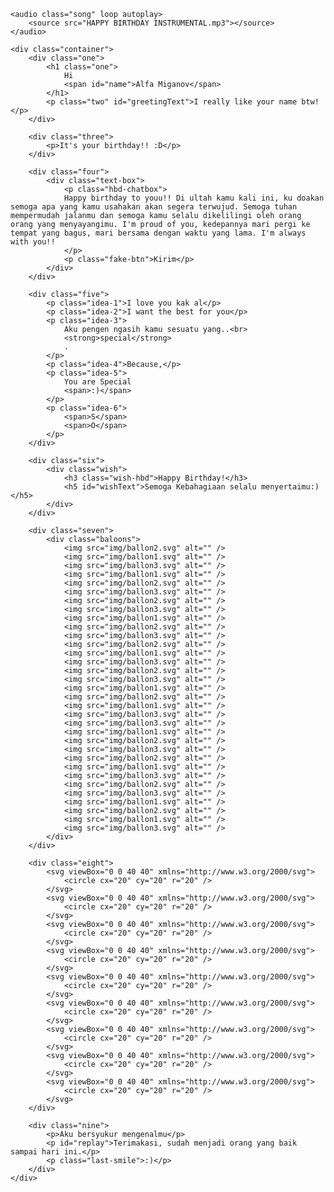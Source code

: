 <!DOCTYPE html>
<html lang="en">

<head>
  <meta charset="UTF-8" />
  <meta name="viewport" content="width=device-width, initial-scale=1.0" />
  <meta http-equiv="X-UA-Compatible" content="ie=edge" />
  <link rel="shortcut icon" type="image/png" href="img/favicon.png" />
  <title>Happy Birthday!!! :)</title>
  <!-- Google Font -->
  <link rel="preconnect" href="https://fonts.googleapis.com">
  <link rel="preconnect" href="https://fonts.gstatic.com" crossorigin>
  <link href="https://fonts.googleapis.com/css2?family=Poppins:wght@300;400&display=swap" rel="stylesheet">
  <!-- My Style -->
  <style type="text/css">
      html {
  box-sizing: border-box;
}

body {
  font-family: 'Poppins', sans-serif;
  margin: 0;
}

.song {
  visibility: hidden;
}

.container {
  height: 100vh;
  margin: 0 auto;
  overflow: hidden;
  position: relative;
  text-align: center;
  visibility: hidden;
  width: 100vw;
}

.container > div {
  left: 0;
  position: absolute;
  right: 0;
  top: 20vh;
}

.one {
  font-size: 4.5rem;
}

.two {
  font-size: 1.2rem;
  font-weight: lighter;
}

.three {
  font-size: 3rem;
}

.four .text-box {
  border: 3px solid #aaa;
  border-radius: 5px;
  margin: 0 auto;
  padding: 10px;
  position: relative;
  width: 600px;
}

.text-box p {
  margin: 0;
  text-align: left;
}

.text-box span {
  visibility: hidden;
}

.text-box .fake-btn {
  background-color: rgb(21, 161, 237);
  border-radius: 3px;
  bottom: -50px;
  color: #fff;
  padding: .5rem 1rem;
  position: absolute;
  right: 5px;
}

.five p {
  font-size: 2rem;
  left: 0;
  position: absolute;
  right: 0;
}

.idea-3 strong {
  border-radius: 3px;
  display: inline-block;
  padding: 3px 5px;
}

.five .idea-5 {
  font-size: 4rem;
}

.idea-5 span, .idea-6 span, .wish-hbd span {
  display: inline-block;
}

.idea-6 span{
  font-size: 15rem;
}


.six {
  position: relative;
  top: 10vh;
  z-index: 1;
}

.six img {
  display: inline-block;
  height: 350px;
  max-width: 100%;
  /* height: auto; */
}

.six .hat {
  left: 41.5%;
  position: absolute;
  /* transform: scale(0.1); */
  top: -35%;
  width: 80px;
}

.baloons img {
  display: inline-block;
  position: absolute;
}

.baloons img:nth-child(even) {
  left: -10%;
}

.baloons img:nth-child(odd) {
  right: -10%;
}

.baloons img:nth-child(3n + 0) {
  left: 30%;
}

.seven, .eight {
  height: 100vh;
  position: fixed;
  top: 0;
  width: 100vw;
}

.eight svg {
  left: 0;
  position: absolute;
  top: 0;
  visibility: hidden;
  width: 25px;
  z-index: -1;
}

.eight svg:nth-child(1) {
  fill: #bd6ecf;
  left: 5vw;
  top: 7vh;
}

.eight svg:nth-child(2) {
  fill: #7dd175;
  left: 35vw;
  top: 23vh;
}

.eight svg:nth-child(3) {
  fill: #349d8b;
  left: 23vw;
  top: 33vh;
}

.eight svg:nth-child(4) {
  fill: #347a9d;
  left: 57vw;
  top: 43vh;
}

.eight svg:nth-child(5) {
  fill: #c66053;
  left: 7vw;
  top: 68vh;
}

.eight svg:nth-child(6) {
  fill: #bfaa40;
  left: 77vw;
  top: 42vh;
}

.eight svg:nth-child(7) {
  fill: #e3bae8;
  left: 83vw;
  top: 68vh;
}

.eight svg:nth-child(8) {
  fill: #8762cb;
  left: 37vw;
  top: 86vh;
}

.eight svg:nth-child(9) {
  fill: #9a90da;
  left: 87vw;
  top: 94vh;
}

.wish-hbd {
  font-size: 3em;
  margin: 0;
  text-transform: uppercase;
}

.wish h5 {
  font-size: 2rem;
  font-weight: lighter;
  margin: 10px 0 0;
}

.nine p {
  font-size: 2rem;
  font-weight: lighter;
}

#replay {
  cursor: pointer;
  z-index: 3;
}

/* Media Queries */
@media screen and (max-height: 1000px) {
  .six .hat {
    left: 40%;
  }
}

@media screen and (max-height: 800px) {
  .six .hat {
    left: 37%;
  }
}

@media screen and (max-height: 700px) {
  .six .hat {
    left: 32%;
  }
}

@media screen and (max-height: 850px) and (max-width: 450px) {
  .six .hat {
    left: 32%;
  }
}

@media screen and (max-width: 500px) {
  .container {
    width: 90%;
  }

  .four .text-box {
    width: 90%;
  }

  .text-box .fake-btn {
    bottom: -38px;
    right: 5px;
  }

  .idea-5 span {
    display: block;
  }

  .idea-6 span {
    font-size: 10rem;
  }

  .six .hat {
    /* top: -20px; */
    width: 50px;
  }

  .wish-hbd {
    font-size: 2.2em;
  }

  .wish h5 {
    font-size: 1.4rem;
  }

  .nine p {
    font-size: 1.5rem;
    font-weight: lighter;
  }
}
  </style>
</head>

<body>

    <audio class="song" loop autoplay>
        <source src="HAPPY BIRTHDAY INSTRUMENTAL.mp3"></source>
    </audio>

    <div class="container">
        <div class="one">
            <h1 class="one">
                Hi
                <span id="name">Alfa Miganov</span>
            </h1>
            <p class="two" id="greetingText">I really like your name btw!</p>
        </div>

        <div class="three">
            <p>It's your birthday!! :D</p>
        </div>

        <div class="four">
            <div class="text-box">
                <p class="hbd-chatbox">
                Happy birthday to youu!! Di ultah kamu kali ini, ku doakan semoga apa yang kamu usahakan akan segera terwujud. Semoga tuhan mempermudah jalanmu dan semoga kamu selalu dikelilingi oleh orang orang yang menyayangimu. I'm proud of you, kedepannya mari pergi ke tempat yang bagus, mari bersama dengan waktu yang lama. I'm always with you!!
                </p>
                <p class="fake-btn">Kirim</p>
            </div>
        </div>

        <div class="five">
            <p class="idea-1">I love you kak al</p>
            <p class="idea-2">I want the best for you</p>
            <p class="idea-3">
                Aku pengen ngasih kamu sesuatu yang..<br>
                <strong>special</strong>
                .
            </p>
            <p class="idea-4">Because,</p>
            <p class="idea-5">
                You are Special
                <span>:)</span>
            </p>
            <p class="idea-6">
                <span>S</span>
                <span>O</span>
            </p>
        </div>

        <div class="six">
            <div class="wish">
                <h3 class="wish-hbd">Happy Birthday!</h3>
                <h5 id="wishText">Semoga Kebahagiaan selalu menyertaimu:)</h5>
            </div>
        </div>

        <div class="seven">
            <div class="baloons">
                <img src="img/ballon2.svg" alt="" />
                <img src="img/ballon1.svg" alt="" />
                <img src="img/ballon3.svg" alt="" />
                <img src="img/ballon1.svg" alt="" />
                <img src="img/ballon2.svg" alt="" />
                <img src="img/ballon3.svg" alt="" />
                <img src="img/ballon2.svg" alt="" />
                <img src="img/ballon3.svg" alt="" />
                <img src="img/ballon1.svg" alt="" />
                <img src="img/ballon2.svg" alt="" />
                <img src="img/ballon3.svg" alt="" />
                <img src="img/ballon2.svg" alt="" />
                <img src="img/ballon1.svg" alt="" />
                <img src="img/ballon3.svg" alt="" />
                <img src="img/ballon2.svg" alt="" />
                <img src="img/ballon3.svg" alt="" />
                <img src="img/ballon1.svg" alt="" />
                <img src="img/ballon2.svg" alt="" />
                <img src="img/ballon1.svg" alt="" />
                <img src="img/ballon3.svg" alt="" />
                <img src="img/ballon3.svg" alt="" />
                <img src="img/ballon1.svg" alt="" />
                <img src="img/ballon2.svg" alt="" />
                <img src="img/ballon3.svg" alt="" />
                <img src="img/ballon2.svg" alt="" />
                <img src="img/ballon1.svg" alt="" />
                <img src="img/ballon3.svg" alt="" />
                <img src="img/ballon2.svg" alt="" />
                <img src="img/ballon3.svg" alt="" />
                <img src="img/ballon1.svg" alt="" />
                <img src="img/ballon2.svg" alt="" />
                <img src="img/ballon1.svg" alt="" />
                <img src="img/ballon3.svg" alt="" />
            </div>
        </div>

        <div class="eight">
            <svg viewBox="0 0 40 40" xmlns="http://www.w3.org/2000/svg">
                <circle cx="20" cy="20" r="20" />
            </svg>
            <svg viewBox="0 0 40 40" xmlns="http://www.w3.org/2000/svg">
                <circle cx="20" cy="20" r="20" />
            </svg>
            <svg viewBox="0 0 40 40" xmlns="http://www.w3.org/2000/svg">
                <circle cx="20" cy="20" r="20" />
            </svg>
            <svg viewBox="0 0 40 40" xmlns="http://www.w3.org/2000/svg">
                <circle cx="20" cy="20" r="20" />
            </svg>
            <svg viewBox="0 0 40 40" xmlns="http://www.w3.org/2000/svg">
                <circle cx="20" cy="20" r="20" />
            </svg>
            <svg viewBox="0 0 40 40" xmlns="http://www.w3.org/2000/svg">
                <circle cx="20" cy="20" r="20" />
            </svg>
            <svg viewBox="0 0 40 40" xmlns="http://www.w3.org/2000/svg">
                <circle cx="20" cy="20" r="20" />
            </svg>
            <svg viewBox="0 0 40 40" xmlns="http://www.w3.org/2000/svg">
                <circle cx="20" cy="20" r="20" />
            </svg>
            <svg viewBox="0 0 40 40" xmlns="http://www.w3.org/2000/svg">
                <circle cx="20" cy="20" r="20" />
            </svg>
        </div>

        <div class="nine">
            <p>Aku bersyukur mengenalmu</p>
            <p id="replay">Terimakasi, sudah menjadi orang yang baik sampai hari ini.</p>
            <p class="last-smile">:)</p>
        </div>
    </div>

</body>
    <!-- Greensock -->
    <script src="https://cdnjs.cloudflare.com/ajax/libs/gsap/3.11.5/gsap.min.js"></script>
    <!-- Sweetalert -->
    <script src="https://cdn.jsdelivr.net/npm/sweetalert2@11"></script>
</html>

<script type="text/javascript">
    // trigger to play music in the background with sweetalert
window.addEventListener('load', () => {
    Swal.fire({
        title: 'Pake music ga nieh??',
        // text: "You won't be able to revert this!",
        icon: 'warning',
        showCancelButton: true,
        confirmButtonColor: '#3085d6',
        cancelButtonColor: '#d33',
        confirmButtonText: 'Yes',
        cancelButtonText: 'No',
    }).then((result) => {
        if (result.isConfirmed) {
            document.querySelector('.song').play();
            animationTimeline();
        } else {
            animationTimeline();
        }
    });
});


// animation timeline
const animationTimeline = () => {
    // split chars that needs to be animated individually
    const textBoxChars = document.getElementsByClassName("hbd-chatbox")[0];
    const hbd = document.getElementsByClassName("wish-hbd")[0];

    textBoxChars.innerHTML = `<span>${textBoxChars.innerHTML
        .split("")
        .join("</span><span>")}</span`;

    hbd.innerHTML = `<span>${hbd.innerHTML
        .split("")
        .join("</span><span>")}</span`;

    const ideaTextTrans = {
        opacity: 0,
        y: -20,
        rotationX: 5,
        skewX: "15deg"
    }

    const ideaTextTransLeave = {
        opacity: 0,
        y: 20,
        rotationY: 5,
        skewX: "-15deg"
    }

    // timeline
    const tl = new TimelineMax();

    tl.to(".container", 0.6, {
        visibility: "visible"
    })
    .from(".one", 0.7, {
        opacity: 0,
        y: 10
    })
    .from(".two", 0.4, {
        opacity: 0,
        y: 10
    })
    .to(".one",
        0.7,
        {
            opacity: 0,
            y: 10
        },
    "+=3.5")
    .to(".two",
        0.7,
        {
            opacity: 0,
            y: 10
        },
    "-=1")
    .from(".three", 0.7, {
        opacity: 0,
        y: 10
    })
    .to(".three",
        0.7,
        {
            opacity: 0,
            y: 10
        },
    "+=3")
    .from(".four", 0.7, {
        scale: 0.2,
        opacity: 0,
    })
    .from(".fake-btn", 0.3, {
        scale: 0.2,
        opacity: 0,
    })
    .staggerTo(
        ".hbd-chatbox span",
        1.5, {
            visibility: "visible",
        },
        0.05
    )
    .to(".fake-btn", 0.1, {
        backgroundColor: "rgb(127, 206, 248)",
    },
    "+=4")
    .to(
        ".four",
        0.5, {
            scale: 0.2,
            opacity: 0,
            y: -150
        },
    "+=1")
    .from(".idea-1", 0.7, ideaTextTrans)
    .to(".idea-1", 0.7, ideaTextTransLeave, "+=2.5")
    .from(".idea-2", 0.7, ideaTextTrans)
    .to(".idea-2", 0.7, ideaTextTransLeave, "+=2.5")
    .from(".idea-3", 0.7, ideaTextTrans)
    .to(".idea-3 strong", 0.5, {
        scale: 1.2,
        x: 10,
        backgroundColor: "rgb(21, 161, 237)",
        color: "#fff",
    })
    .to(".idea-3", 0.7, ideaTextTransLeave, "+=2.5")
    .from(".idea-4", 0.7, ideaTextTrans)
    .to(".idea-4", 0.7, ideaTextTransLeave, "+=2.5")
    .from(
        ".idea-5",
        0.7, {
            rotationX: 15,
            rotationZ: -10,
            skewY: "-5deg",
            y: 50,
            z: 10,
            opacity: 0,
        },
        "+=1.5"
    )
    .to(
        ".idea-5 span",
        0.7, {
            rotation: 90,
            x: 8,
        },
        "+=1.4"
    )
    .to(
        ".idea-5",
        0.7, {
            scale: 0.2,
            opacity: 0,
        },
        "+=2"
    )
    .staggerFrom(
        ".idea-6 span",
        0.8, {
            scale: 3,
            opacity: 0,
            rotation: 15,
            ease: Expo.easeOut,
        },
        0.2
    )
    .staggerTo(
        ".idea-6 span",
        0.8, {
            scale: 3,
            opacity: 0,
            rotation: -15,
            ease: Expo.easeOut,
        },
        0.2,
        "+=1.5"
    )
    .staggerFromTo(
        ".baloons img",
        2.5, {
            opacity: 0.9,
            y: 1400,
        }, {
            opacity: 1,
            y: -1000,
        },
        0.2
    )
    .from(
        ".profile-picture",
        0.5, {
            scale: 3.5,
            opacity: 0,
            x: 25,
            y: -25,
            rotationZ: -45,
        },
        "-=2"
    )
    .from(".hat", 0.5, {
        x: -100,
        y: 350,
        rotation: -180,
        opacity: 0,
    })
    .staggerFrom(
        ".wish-hbd span",
        0.7, {
            opacity: 0,
            y: -50,
            // scale: 0.3,
            rotation: 150,
            skewX: "30deg",
            ease: Elastic.easeOut.config(1, 0.5),
        },
        0.1
    )
    .staggerFromTo(
        ".wish-hbd span",
        0.7, {
            scale: 1.4,
            rotationY: 150,
        }, {
            scale: 1,
            rotationY: 0,
            color: "#ff69b4",
            ease: Expo.easeOut,
        },
        0.1,
        "party"
    )
    .from(
        ".wish h5",
        0.5, {
            opacity: 0,
            y: 10,
            skewX: "-15deg",
        },
        "party"
    )
    .staggerTo(
        ".eight svg",
        1.5, {
            visibility: "visible",
            opacity: 0,
            scale: 80,
            repeat: 3,
            repeatDelay: 1.4,
        },
        0.3
    )
    .to(".six", 0.5, {
        opacity: 0,
        y: 30,
        zIndex: "-1",
    })
    .staggerFrom(".nine p", 1, ideaTextTrans, 1.2)
    .to(
        ".last-smile",
        0.5, {
            rotation: 90,
        },
        "+=1"
    );

    // Restart Animation on click
    const replyBtn = document.getElementById("replay");
    replyBtn.addEventListener("click", () => {
        tl.restart();
    });
}

</script>
